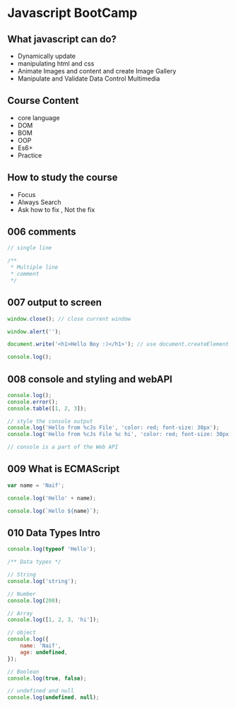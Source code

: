 # Javascript BootCamp

## What javascript can do?

-   Dynamically update
-   manipulating html and css
-   Animate Images and content and create Image Gallery
-   Manipulate and Validate Data
    Control Multimedia

## Course Content

-   core language
-   DOM
-   BOM
-   OOP
-   Es6+
-   Practice

## How to study the course

-   Focus
-   Always Search
-   Ask how to fix , Not the fix

## 006 comments

```js
// single line

/**
 * Multiple line
 * comment
 */
```

## 007 output to screen

```js
window.close(); // close current window

window.alert('');

document.write('<h1>Hello Boy :)</h1>'); // use document.createElement

console.log();
```

## 008 console and styling and webAPI

```js
console.log();
console.error();
console.table([1, 2, 3]);

// style the console output
console.log('Hello from %cJs File', 'color: red; font-size: 30px');
console.log('Hello from %cJs File %c hi', 'color: red; font-size: 30px', 'color:blue');

// console is a part of the Web API
```

## 009 What is ECMAScript

```js
var name = 'Naif';

console.log('Hello' + name);

console.log(`Hello ${name}`);
```

## 010 Data Types Intro

```js
console.log(typeof 'Hello');

/** Data types */

// String
console.log('string');

// Number
console.log(200);

// Array
console.log([1, 2, 3, 'hi']);

// object
console.log({
    name: 'Naif',
    age: undefined,
});

// Boolean
console.log(true, false);

// undefined and null
console.log(undefined, null);
```
